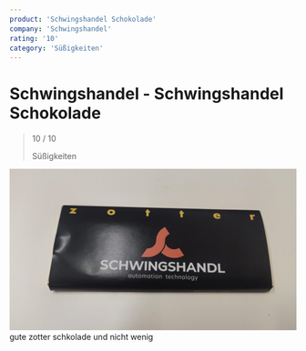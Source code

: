 ```yaml
---
product: 'Schwingshandel Schokolade'
company: 'Schwingshandel'
rating: '10'
category: 'Süßigkeiten'
---
```


# Schwingshandel - Schwingshandel Schokolade
>
> 10 / 10
>
> Süßigkeiten

![Schwingshandel Schokolade](./assets/schwingshandel-schwingshandel-schokolade-d66392e6-c03d-4a92-8d87-2c6e1c170343.jpg)
gute zotter schkolade und nicht wenig
